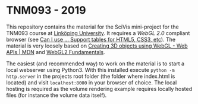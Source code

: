 # TNM093 - 2019
This repository contains the material for the SciVis mini-project for the TNM093 course at [Linköping University](https://liu.se/). It requires a *WebGL 2.0* compliant browser (see [Can I use ... Support tables for HTML5, CSS3, etc](https://caniuse.com/#feat=webgl2)).
The material is very loosely based on [Creating 3D objects using WebGL - Web APIs | MDN](https://developer.mozilla.org/en-US/docs/Web/API/WebGL_API/Tutorial/Creating_3D_objects_using_WebGL) and [WebGL2 Fundamentals](https://webgl2fundamentals.org).

The easiest (and recommended way) to work on the material is to start a local webserver using Python3. With this installed execute `python -m http.server` in the projects root folder (the folder where index.html is located) and visit `localhost:8000` in your browser of choice. The local hosting is required as the volume rendering example requires locally hosted files (for instance the volume data itself).
